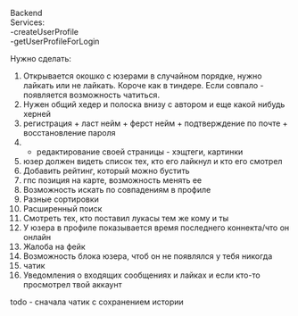 Backend<br>
Services:<br>
-createUserProfile <br>
-getUserProfileForLogin <br>


Нужно сделать:
1) Открывается окошко с юзерами в случайном порядке, нужно лайкать или не лайкать. Короче как в тиндере. 
Если совпало - появляется возможность чатиться.
2) Нужен общий хедер и полоска внизу с автором и еще какой нибудь херней
3) регистрация + ласт нейм + ферст нейм + подтверждение по почте + восстановление пароля
4) + редактирование своей страницы - хэщтеги, картинки
5) юзер должен видеть список тех, кто его лайкнул и кто его смотрел
6) Добавить рейтинг, который можно бустить
7) гпс позиция на карте, возможность менять ее
8) Возможность искать по совпадениям в профиле
9) Разные сортировки
10) Расширенный поиск
11) Смотреть тех, кто поставил лукасы тем же кому и ты
12) У юзера в профиле показывается время последнего коннекта/что он онлайн
13) Жалоба на фейк
14) Возможность блока юзера, чтоб он не появлялся у тебя никогда
15) чатик
16) Уведомления о входящих сообщениях и лайках и если кто-то просмотрел твой аккаунт

todo - сначала чатик с сохранением истории
